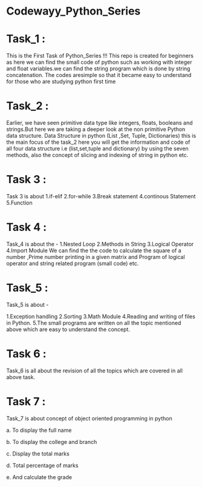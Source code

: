 # Codewayy_Python_Series

# Task_1 :

This is the First Task of Python_Series !!! This repo is created for beginners as here we can find the small code of python such as working with integer and float variables.we can find the string program which is done by string concatenation. The codes aresimple so that it became easy to understand for those who are studying python first time

# Task_2 :

Earlier, we have seen primitive data type like integers, floats, booleans and strings.But here we are taking a deeper look at the non primitive Python data structure. Data Structure in python (List ,Set, Tuple, Dictionaries) this is the main focus of the task_2 here you will get the information and code of all four data structure i.e (list,set,tuple and dictionary) by using the seven methods, also the concept of slicing and indexing of string in python etc.

# Task 3 :

Task 3 is about 1.if-elif 2.for-while 3.Break statement 4.continous Statement 5.Function

# Task 4 :

Task_4 is about the - 1.Nested Loop 2.Methods in String 3.Logical Operator 4.Import Module We can find the the code to calculate the square of a number ,Prime number printing in a given matrix and Program of logical operator and string related program (small code) etc.

# Task_5 :

Task_5 is about -

1.Exception handling
2.Sorting 
3.Math Module 
4.Reading and writing of files in Python. 
5.The small programs are written on all the topic mentioned above which are easy to understand the concept.

# Task 6 :

Task_6 is all about the revision of all the topics which are covered in all above task.

# Task 7 :

Task_7 is about concept of object oriented programming in python

a. To display the full name

b. To display the college and branch

c. Display the total marks

d. Total percentage of marks

e. And calculate the grade
